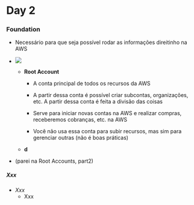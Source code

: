 # Day 2

### Foundation

- Necessário para que seja possível rodar as informações direitinho na AWS

- ![](/Users/mariaadelia/Desktop/Programação/AWS%20Expert/Notebook/Images/Foundation.png)
  
  - **Root Account**
    
    - A conta principal de todos os recursos da AWS
    
    - A partir dessa conta é possível criar subcontas, organizações, etc. A partir dessa conta é feita a divisão das coisas
    
    - Serve para iniciar novas contas na AWS e realizar compras, receberemos cobranças, etc. na AWS
    
    - Você não usa essa conta para subir recursos, mas sim para gerenciar outras (não é boas práticas)
  
  - **d**

- (parei na Root Accounts, part2)

##### Xxx

- *Xxx*
  - Xxx
